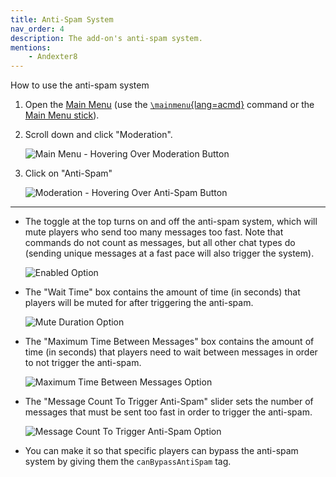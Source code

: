 ```yaml
---
title: Anti-Spam System
nav_order: 4
description: The add-on's anti-spam system.
mentions:
    - Andexter8
---
```


How to use the anti-spam system

1.  Open the [Main Menu](../main-menu/main-menu) (use the [`\mainmenu`{lang=acmd}](../commands-list/-mainmenu.md) command or the [Main Menu stick](../general/items#Main-Menu)).
2.  Scroll down and click "Moderation".

    ![Main Menu - Hovering Over Moderation Button](/assets/images/systems/main_menu-hovering_over_moderation_button.png)

3.  Click on "Anti-Spam"

    ![Moderation - Hovering Over Anti-Spam Button](/assets/images/systems/anti-spam/moderation-hovering_over_anti-spam_button.png)

---

-   The toggle at the top turns on and off the anti-spam system, which will mute players who send too many messages too fast. Note that commands do not count as messages, but all other chat types do (sending unique messages at a fast pace will also trigger the system).

    ![Enabled Option](/assets/images/systems/anti-spam/anti-spam_settings-enabled_option.png)

-   The "Wait Time" box contains the amount of time (in seconds) that players will be muted for after triggering the anti-spam.

    ![Mute Duration Option](/assets/images/systems/anti-spam/anti-spam_settings-mute_duration_option.png)

-   The "Maximum Time Between Messages" box contains the amount of time (in seconds) that players need to wait between messages in order to not trigger the anti-spam.

    ![Maximum Time Between Messages Option](/assets/images/systems/anti-spam/anti-spam_settings-maximum_time_between_messages_option.png)

-   The "Message Count To Trigger Anti-Spam" slider sets the number of messages that must be sent too fast in order to trigger the anti-spam.

    ![Message Count To Trigger Anti-Spam Option](/assets/images/systems/anti-spam/anti-spam_settings-message_count_to_trigger_anti-spam_option.png)

-   You can make it so that specific players can bypass the anti-spam system by giving them the `canBypassAntiSpam` tag.
